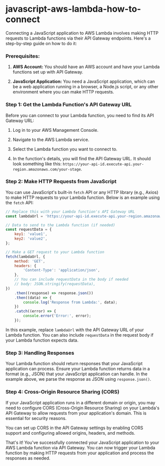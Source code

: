 # javascript-aws-lambda-how-to-connect

Connecting a JavaScript application to AWS Lambda involves making HTTP requests to Lambda functions via their API Gateway endpoints. Here's a step-by-step guide on how to do it:

### Prerequisites:

1. **AWS Account:** You should have an AWS account and have your Lambda functions set up with API Gateway.

2. **JavaScript Application:** You need a JavaScript application, which can be a web application running in a browser, a Node.js script, or any other environment where you can make HTTP requests.

### Step 1: Get the Lambda Function's API Gateway URL

Before you can connect to your Lambda function, you need to find its API Gateway URL:

1. Log in to your AWS Management Console.

2. Navigate to the AWS Lambda service.

3. Select the Lambda function you want to connect to.

4. In the function's details, you will find the API Gateway URL. It should look something like this: `https://your-api-id.execute-api.your-region.amazonaws.com/your-stage`.

### Step 2: Make HTTP Requests from JavaScript

You can use JavaScript's built-in `fetch` API or any HTTP library (e.g., Axios) to make HTTP requests to your Lambda function. Below is an example using the `fetch` API:

```javascript
// Replace this with your Lambda function's API Gateway URL
const lambdaUrl = 'https://your-api-id.execute-api.your-region.amazonaws.com/your-stage';

// Data to send to the Lambda function (if needed)
const requestData = {
    key1: 'value1',
    key2: 'value2',
};

// Make a GET request to your Lambda function
fetch(lambdaUrl, {
    method: 'GET',
    headers: {
        'Content-Type': 'application/json',
    },
    // You can include requestData in the body if needed
    // body: JSON.stringify(requestData),
})
    .then((response) => response.json())
    .then((data) => {
        console.log('Response from Lambda:', data);
    })
    .catch((error) => {
        console.error('Error:', error);
    });
```

In this example, replace `lambdaUrl` with the API Gateway URL of your Lambda function. You can also include `requestData` in the request body if your Lambda function expects data.

### Step 3: Handling Responses

Your Lambda function should return responses that your JavaScript application can process. Ensure your Lambda function returns data in a format (e.g., JSON) that your JavaScript application can handle. In the example above, we parse the response as JSON using `response.json()`.

### Step 4: Cross-Origin Resource Sharing (CORS)

If your JavaScript application runs in a different domain or origin, you may need to configure CORS (Cross-Origin Resource Sharing) on your Lambda's API Gateway to allow requests from your application's domain. This is essential for security reasons.

You can set up CORS in the API Gateway settings by enabling CORS support and configuring allowed origins, headers, and methods.

That's it! You've successfully connected your JavaScript application to your AWS Lambda function via API Gateway. You can now trigger your Lambda function by making HTTP requests from your application and process the responses as needed.
